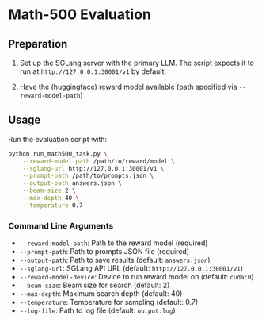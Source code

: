 # Math-500 Evaluation

## Preparation

1. Set up the SGLang server with the primary LLM. The script expects it to run at `http://127.0.0.1:30001/v1` by default.

2. Have the (huggingface) reward model available (path specified via `--reward-model-path`)


## Usage

Run the evaluation script with:

```bash
python run_math500_task.py \
    --reward-model-path /path/to/reward/model \
    --sglang-url http://127.0.0.1:30001/v1 \
    --prompt-path /path/to/prompts.json \
    --output-path answers.json \
    --beam-size 2 \
    --max-depth 40 \
    --temperature 0.7
```

### Command Line Arguments

- `--reward-model-path`: Path to the reward model (required)
- `--prompt-path`: Path to prompts JSON file (required)
- `--output-path`: Path to save results (default: `answers.json`)
- `--sglang-url`: SGLang API URL (default: `http://127.0.0.1:30001/v1`)
- `--reward-model-device`: Device to run reward model on (default: `cuda:0`)
- `--beam-size`: Beam size for search (default: 2)
- `--max-depth`: Maximum search depth (default: 40)
- `--temperature`: Temperature for sampling (default: 0.7)
- `--log-file`: Path to log file (default: `output.log`)

